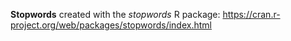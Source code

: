 **Stopwords** created with the *stopwords* R package: https://cran.r-project.org/web/packages/stopwords/index.html  
